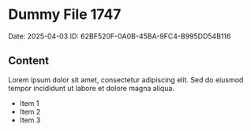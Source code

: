 # Dummy File 1747

Date: 2025-04-03
ID: 62BF520F-0A0B-45BA-9FC4-B995DD54B116

## Content

Lorem ipsum dolor sit amet, consectetur adipiscing elit.
Sed do eiusmod tempor incididunt ut labore et dolore magna aliqua.

* Item 1
* Item 2
* Item 3

